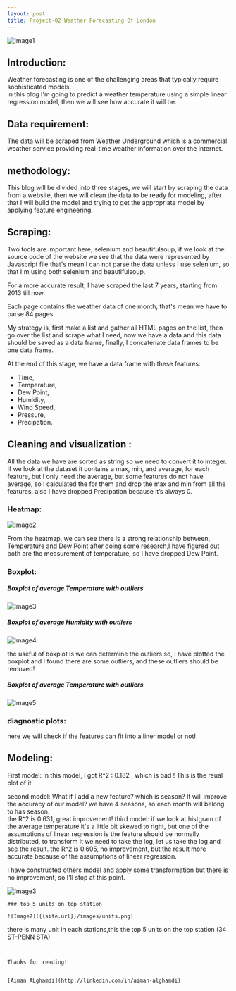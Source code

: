 ```yaml
---
layout: post
title: Project-02 Weather Forecasting Of London
---
```

![Image1]({{site.url}}/images/index.png)

## Introduction: 

Weather forecasting is one of the challenging areas that typically require sophisticated models. <br /> in this blog I'm going to predict a weather temperature using a simple linear regression model, then we will see how accurate it will be.



## Data requirement:

The data will be scraped from Weather Underground which is a commercial weather service providing real-time weather information over the Internet.

## methodology: 

This blog will be divided into three stages, we will start by scraping the data from a website, then we will clean the data to be ready for modeling, after that I will build the model and trying to get the appropriate model by applying feature engineering.

## Scraping:

Two tools are important here, selenium and beautifulsoup, if we look at the source code of the website we see that the data were represented by Javascript file that's mean I can not parse the data unless I use selenium, so that I'm using both selenium and beautifulsoup.

For a more accurate result, I have scraped the last 7 years, starting from 2013 till now.

Each page contains the weather data of one month, that's mean we have to parse 84 pages.

My strategy is, first make a list and gather all HTML pages on the list,  then go over the list and scrape what I need, now we have a data and this data should be saved as a data frame, finally, I concatenate data frames to be one data frame.

At the end of this stage, we have a data frame with these features:
- Time,
- Temperature,
- Dew Point,
- Humidity,
- Wind Speed, 
- Pressure,
- Precipation. 

## Cleaning and visualization :
All the data we have are sorted as string so we need to convert it to integer.<br />
If we look at the dataset it contains a max, min, and average, for each feature, but I only need the average, but some features do not have average, so I calculated the for them and drop the max and min from all the features, also I have dropped Precipation because it’s always 0.
### Heatmap:
![Image2]({{site.url}}/images/heatmap_data.png)

From the heatmap, we can see there is a strong relationship between, Temperature and Dew Point after doing some research,I have figured out both are the measurement of temperature, so I have dropped Dew Point.

### Boxplot:
##### Boxplot of average Temperature with outliers
![Image3]({{site.url}}/images/with_outlier_avg_temp.png)
##### Boxplot of average Humidity with outliers
![Image4]({{site.url}}/images/with_outlier_avg_humid.png)

the useful of boxplot is we can determine the outliers so, I have plotted the boxplot and I found there are some outliers, and these outliers should be removed!
##### Boxplot of average Temperature with outliers
![Image5]({{site.url}}/images/remove_outlier.png)


### diagnostic plots:
here we will check if the features can fit into a liner model or not!
## Modeling:
First model:
In this model, I got R^2 : 0.182 , which is bad !
This is the reual plot of it 

second model: 
What if I add a new feature? which is season? It will improve the accuracy of our model? we have 4 seasons, so each month will belong to has season.  
the R^2 is 0.631, great improvement!
third model:
if we look at histgram of the average temperature it's a little bit  skewed to right, but one of the assumptions of linear regression is the feature should be normally distributed, to transform it we need to take the log, let us take the log and see the result.
the R^2 is 0.605, no improvement, but the result more accurate because of the assumptions of linear regression.

I have constructed others model and apply some transformation but there is no improvement, so I'll stop at this point. 

![Image3]({{site.url}}/images/Flow_over_the_day.png)
```
### top 5 units on top station

![Image7]({{site.url}}/images/units.png)
```

there is many unit in each stations,this the top 5 units on the top station (34 ST-PENN STA)

```


Thanks for reading!


[Aiman ALghamdi](http://linkedin.com/in/aiman-alghamdi)
